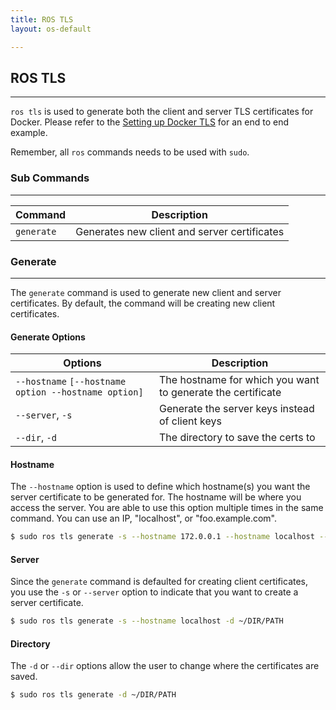 ```yaml
---
title: ROS TLS
layout: os-default

---
```


## ROS TLS
---

`ros tls` is used to generate both the client and server TLS certificates for Docker. Please refer to the [Setting up Docker TLS]({{site.baseurl}}/os/configuration/setting-up-docker-tls/) for an end to end example.

Remember, all `ros` commands needs to be used with `sudo`. 


### Sub Commands
---
| Command  | Description                              |
|----------|------------------------------------------|
| `generate` | Generates new client and server certificates |

### Generate
---
The `generate` command is used to generate new client and server certificates. By default, the command will be creating new client certificates.

#### Generate Options

| Options  | Description                              |
|----------|------------------------------------------|
|`--hostname` `[--hostname option --hostname option]`	| The hostname for which you want to generate the certificate|
|`--server`, `-s`					|	Generate the server keys instead of client keys|
|`--dir`, `-d` |			The directory to save the certs to|


#### Hostname

The `--hostname` option is used to define which hostname(s) you want the server certificate to be generated for. The hostname will be where you access the server. You are able to use this option multiple times in the same command. You can use an IP, "localhost", or "foo.example.com". 

```bash
$ sudo ros tls generate -s --hostname 172.0.0.1 --hostname localhost --hostname foo.example.com -d ~/DIR/PATH
```

#### Server

Since the `generate` command is defaulted for creating client certificates, you use the `-s` or `--server` option to indicate that you want to create a server certificate.


```bash
$ sudo ros tls generate -s --hostname localhost -d ~/DIR/PATH
```

#### Directory

The `-d` or `--dir` options allow the user to change where the certificates are saved. 

```bash
$ sudo ros tls generate -d ~/DIR/PATH
```
